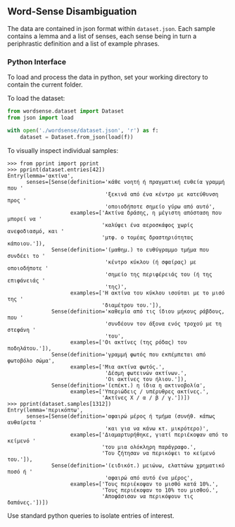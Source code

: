 ## Word-Sense Disambiguation

The data are contained in json format within `dataset.json`.
Each sample contains a lemma and a list of senses, each sense being in turn a periphrastic definition and a list of example phrases.

### Python Interface
To load and process the data in python, set your working directory to contain the current folder.

To load the dataset:
```python
from wordsense.dataset import Dataset
from json import load

with open('./wordsense/dataset.json', 'r') as f:
    dataset = Dataset.from_json(load(f))
```

To visually inspect individual samples:
```pycon
>>> from pprint import pprint
>>> pprint(dataset.entries[42])
Entry(lemma='ακτίνα',
      senses=[Sense(definition='κάθε νοητή ή πραγματική ευθεία γραμμή που '
                               'ξεκινά από ένα κέντρο με κατεύθυνση προς '
                               'οποιοδήποτε σημείο γύρω από αυτό',
                    examples=['Ακτίνα δράσης, η μέγιστη απόσταση που μπορεί να '
                              'καλύψει ένα αεροσκάφος χωρίς ανεφοδιασμό, και '
                              'μτφ. ο τομέας δραστηριότητας κάποιου.']),
              Sense(definition='(μαθημ.) το ευθύγραμμο τμήμα που συνδέει το '
                               'κέντρο κύκλου (ή σφαίρας) με οποιοδήποτε '
                               'σημείο της περιφέρειάς του (ή της επιφάνειάς '
                               'της)',
                    examples=['Η ακτίνα του κύκλου ισούται με το μισό της '
                              'διαμέτρου του.']),
              Sense(definition='καθεμία από τις ίδιου μήκους ράβδους, που '
                               'συνδέουν τον άξονα ενός τροχού με τη στεφάνη '
                               'του',
                    examples=['Οι ακτίνες (της ρόδας) του ποδηλάτου.']),
              Sense(definition='γραμμή φωτός που εκπέμπεται από φωτοβόλο σώμα',
                    examples=['Μια ακτίνα φωτός.',
                               'Δέσμη φωτεινών ακτίνων.', 
                               'Οι ακτίνες του ήλιου.']),
              Sense(definition='(επέκτ.) η ίδια η ακτινοβολία',
                    examples=['Υπεριώδεις / υπέρυθρες ακτίνες.',
                              'Ακτίνες Χ / α / β / γ.'])])
>>> pprint(dataset.samples[1312])
Entry(lemma='περικόπτω',
      senses=[Sense(definition='αφαιρώ μέρος ή τμήμα (συνήθ. κάπως αυθαίρετα '
                               'και για να κάνω κτ. μικρότερο)',
                    examples=['Διαμαρτυρήθηκε, γιατί περιέκοψαν από το κείμενό '
                              'του μια ολόκληρη παράγραφο.',
                              'Του ζήτησαν να περικόψει το κείμενό του.']),
              Sense(definition='(ειδικότ.) μειώνω, ελαττώνω χρηματικό ποσό ή '
                               'αφαιρώ από αυτό ένα μέρος',
                    examples=['Τους περιέκοψαν το μισθό κατά 10%.',
                              'Τους περιέκοψαν το 10% του μισθού.',
                              'Αποφάσισαν να περικόψουν τις δαπάνες.'])])
```

Use standard python queries to isolate entries of interest.